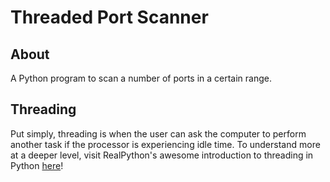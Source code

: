 # Threaded Port Scanner

## About

A Python program to scan a number of ports in a certain range.

## Threading

Put simply, threading is when the user can ask the computer to perform another task if the processor is experiencing idle time. To understand more at a deeper level, visit RealPython's awesome introduction to threading in Python [here](https://realpython.com/intro-to-python-threading/)!
